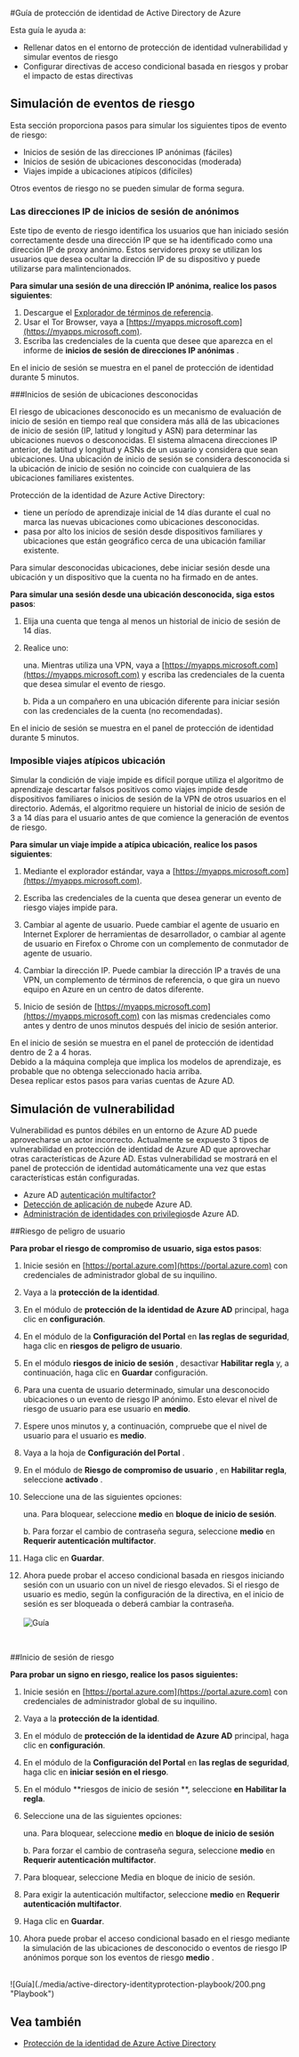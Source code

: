 <properties
    pageTitle="Guía de protección de identidad de Active Directory Azure | Microsoft Azure"
    description="Obtenga información sobre cómo protección de identidad de Azure AD le permite limitar la capacidad de un intruso para aprovechar un dispositivo o identidad comprometida y proteger una identidad o un dispositivo que sospecha o conocido que pueden comprometida anteriormente."
    services="active-directory"
    keywords="protección de la identidad de Azure directorio activo, detección de aplicación de nube, administración de aplicaciones, seguridad, riesgo, nivel de riesgo, vulnerabilidad, directiva de seguridad"
    documentationCenter=""
    authors="markusvi"
    manager="femila"
    editor=""/>

<tags
    ms.service="active-directory"
    ms.workload="identity"
    ms.tgt_pltfrm="na"
    ms.devlang="na"
    ms.topic="article"
    ms.date="08/22/2016"
    ms.author="markvi"/>

#<a name="azure-active-directory-identity-protection-playbook"></a>Guía de protección de identidad de Active Directory de Azure 

Esta guía le ayuda a:

- Rellenar datos en el entorno de protección de identidad vulnerabilidad y simular eventos de riesgo
- Configurar directivas de acceso condicional basada en riesgos y probar el impacto de estas directivas


## <a name="simulating-risk-events"></a>Simulación de eventos de riesgo

Esta sección proporciona pasos para simular los siguientes tipos de evento de riesgo:

- Inicios de sesión de las direcciones IP anónimas (fáciles)
- Inicios de sesión de ubicaciones desconocidas (moderada)
- Viajes impide a ubicaciones atípicos (difíciles)

Otros eventos de riesgo no se pueden simular de forma segura.


### <a name="sign-ins-from-anonymous-ip-addresses"></a>Las direcciones IP de inicios de sesión de anónimos

Este tipo de evento de riesgo identifica los usuarios que han iniciado sesión correctamente desde una dirección IP que se ha identificado como una dirección IP de proxy anónimo. Estos servidores proxy se utilizan los usuarios que desea ocultar la dirección IP de su dispositivo y puede utilizarse para malintencionados.

**Para simular una sesión de una dirección IP anónima, realice los pasos siguientes**:

1.  Descargue el [Explorador de términos de referencia](https://www.torproject.org/projects/torbrowser.html.en).
2.  Usar el Tor Browser, vaya a [https://myapps.microsoft.com](https://myapps.microsoft.com).   
3.  Escriba las credenciales de la cuenta que desee que aparezca en el informe de **inicios de sesión de direcciones IP anónimas** .

En el inicio de sesión se muestra en el panel de protección de identidad durante 5 minutos. 


###<a name="sign-ins-from-unfamiliar-locations"></a>Inicios de sesión de ubicaciones desconocidas

El riesgo de ubicaciones desconocido es un mecanismo de evaluación de inicio de sesión en tiempo real que considera más allá de las ubicaciones de inicio de sesión (IP, latitud y longitud y ASN) para determinar las ubicaciones nuevos o desconocidas. El sistema almacena direcciones IP anterior, de latitud y longitud y ASNs de un usuario y considera que sean ubicaciones. Una ubicación de inicio de sesión se considera desconocida si la ubicación de inicio de sesión no coincide con cualquiera de las ubicaciones familiares existentes.

Protección de la identidad de Azure Active Directory:  

 - tiene un período de aprendizaje inicial de 14 días durante el cual no marca las nuevas ubicaciones como ubicaciones desconocidas.
 - pasa por alto los inicios de sesión desde dispositivos familiares y ubicaciones que están geográfico cerca de una ubicación familiar existente.

Para simular desconocidas ubicaciones, debe iniciar sesión desde una ubicación y un dispositivo que la cuenta no ha firmado en de antes. 


**Para simular una sesión desde una ubicación desconocida, siga estos pasos**:

1.  Elija una cuenta que tenga al menos un historial de inicio de sesión de 14 días. 

2.  Realice uno:
    
    una. Mientras utiliza una VPN, vaya a [https://myapps.microsoft.com](https://myapps.microsoft.com) y escriba las credenciales de la cuenta que desea simular el evento de riesgo.

    b. Pida a un compañero en una ubicación diferente para iniciar sesión con las credenciales de la cuenta (no recomendadas).

En el inicio de sesión se muestra en el panel de protección de identidad durante 5 minutos.
 
### <a name="impossible-travel-to-atypical-location"></a>Imposible viajes atípicos ubicación
Simular la condición de viaje impide es difícil porque utiliza el algoritmo de aprendizaje descartar falsos positivos como viajes impide desde dispositivos familiares o inicios de sesión de la VPN de otros usuarios en el directorio. Además, el algoritmo requiere un historial de inicio de sesión de 3 a 14 días para el usuario antes de que comience la generación de eventos de riesgo.

**Para simular un viaje impide a atípica ubicación, realice los pasos siguientes**:

1.  Mediante el explorador estándar, vaya a [https://myapps.microsoft.com](https://myapps.microsoft.com).  

2.  Escriba las credenciales de la cuenta que desea generar un evento de riesgo viajes impide para.

3.  Cambiar al agente de usuario. Puede cambiar el agente de usuario en Internet Explorer de herramientas de desarrollador, o cambiar al agente de usuario en Firefox o Chrome con un complemento de conmutador de agente de usuario.

4.  Cambiar la dirección IP. Puede cambiar la dirección IP a través de una VPN, un complemento de términos de referencia, o que gira un nuevo equipo en Azure en un centro de datos diferente.

5.  Inicio de sesión de [https://myapps.microsoft.com](https://myapps.microsoft.com) con las mismas credenciales como antes y dentro de unos minutos después del inicio de sesión anterior.

En el inicio de sesión se muestra en el panel de protección de identidad dentro de 2 a 4 horas.<br>
Debido a la máquina compleja que implica los modelos de aprendizaje, es probable que no obtenga seleccionado hacia arriba.<br> Desea replicar estos pasos para varias cuentas de Azure AD.


## <a name="simulating-vulnerabilities"></a>Simulación de vulnerabilidad 
Vulnerabilidad es puntos débiles en un entorno de Azure AD puede aprovecharse un actor incorrecto. Actualmente se expuesto 3 tipos de vulnerabilidad en protección de identidad de Azure AD que aprovechar otras características de Azure AD. Estas vulnerabilidad se mostrará en el panel de protección de identidad automáticamente una vez que estas características están configuradas.

-   Azure AD [autenticación multifactor?](../multi-factor-authentication/multi-factor-authentication.md)
-   [Detección de aplicación de nube](active-directory-cloudappdiscovery-whatis.md)de Azure AD.
-   [Administración de identidades con privilegios](active-directory-privileged-identity-management-configure.md)de Azure AD. 



##<a name="user-compromise-risk"></a>Riesgo de peligro de usuario

**Para probar el riesgo de compromiso de usuario, siga estos pasos**:

1.  Inicie sesión en [https://portal.azure.com](https://portal.azure.com) con credenciales de administrador global de su inquilino.

2.  Vaya a la **protección de la identidad**. 

3.  En el módulo de **protección de la identidad de Azure AD** principal, haga clic en **configuración**. 

4.  En el módulo de la **Configuración del Portal** en **las reglas de seguridad**, haga clic en **riesgos de peligro de usuario**. 

5.  En el módulo **riesgos de inicio de sesión** , desactivar **Habilitar regla** y, a continuación, haga clic en **Guardar** configuración.

6.  Para una cuenta de usuario determinado, simular una desconocido ubicaciones o un evento de riesgo IP anónimo. Esto elevar el nivel de riesgo de usuario para ese usuario en **medio**.

7.  Espere unos minutos y, a continuación, compruebe que el nivel de usuario para el usuario es **medio**.

8.  Vaya a la hoja de **Configuración del Portal** .

9.  En el módulo de **Riesgo de compromiso de usuario** , en **Habilitar regla**, seleccione **activado** . 

10. Seleccione una de las siguientes opciones:

    una. Para bloquear, seleccione **medio** en **bloque de inicio de sesión**.

    b. Para forzar el cambio de contraseña segura, seleccione **medio** en **Requerir autenticación multifactor**.

13. Haga clic en **Guardar**.

14. Ahora puede probar el acceso condicional basada en riesgos iniciando sesión con un usuario con un nivel de riesgo elevados. Si el riesgo de usuario es medio, según la configuración de la directiva, en el inicio de sesión es ser bloqueada o deberá cambiar la contraseña. 
<br><br>
![Guía](./media/active-directory-identityprotection-playbook/201.png "Playbook")
<br>

 
##<a name="sign-in-risk"></a>Inicio de sesión de riesgo

 
**Para probar un signo en riesgo, realice los pasos siguientes:**

1.  Inicie sesión en [https://portal.azure.com](https://portal.azure.com) con credenciales de administrador global de su inquilino.

2.  Vaya a la **protección de la identidad**.

3.  En el módulo de **protección de la identidad de Azure AD** principal, haga clic en **configuración**. 

4.  En el módulo de la **Configuración del Portal** en **las reglas de seguridad**, haga clic en **iniciar sesión en el riesgo**.

5.  En el módulo **riesgos de inicio de sesión **, seleccione **en** **Habilitar la regla**. 

7.  Seleccione una de las siguientes opciones:

    una. Para bloquear, seleccione **medio** en **bloque de inicio de sesión**

    b. Para forzar el cambio de contraseña segura, seleccione **medio** en **Requerir autenticación multifactor**.

8.  Para bloquear, seleccione Media en bloque de inicio de sesión.

9.  Para exigir la autenticación multifactor, seleccione **medio** en **Requerir autenticación multifactor**.

10. Haga clic en **Guardar**.

11. Ahora puede probar el acceso condicional basado en el riesgo mediante la simulación de las ubicaciones de desconocido o eventos de riesgo IP anónimos porque son los eventos de riesgo **medio** .

<br>
![Guía](./media/active-directory-identityprotection-playbook/200.png "Playbook")
<br>


## <a name="see-also"></a>Vea también

 - [Protección de la identidad de Azure Active Directory](active-directory-identityprotection.md)
